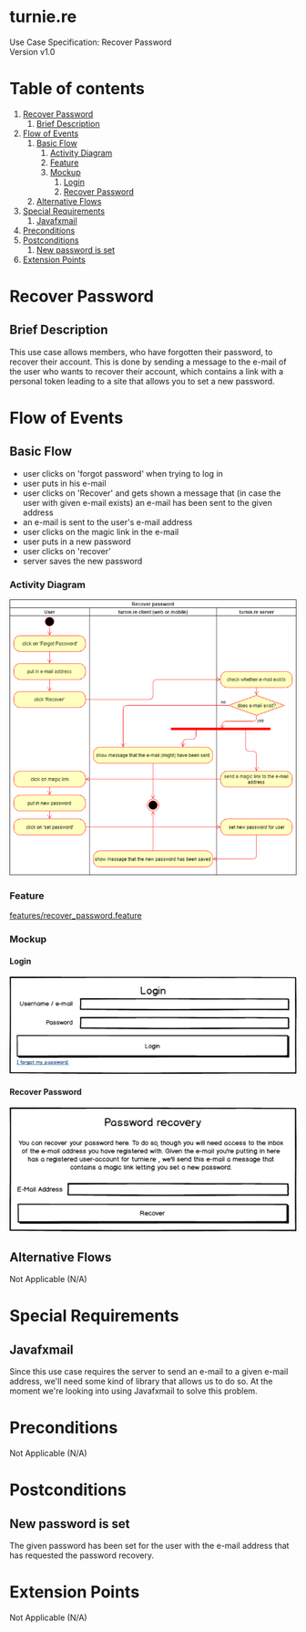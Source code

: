 # turnie.re

Use Case Specification: Recover Password  
Version v1.0

# Table of contents

1. [Recover Password](#recover-password)
   1. [Brief Description](#brief-description)
1. [Flow of Events](#flow-of-events)
   1. [Basic Flow](#basic-flow)
      1. [Activity Diagram](#activity-diagram)
      1. [Feature](#feature)
      1. [Mockup](#mockup)
         1. [Login](#login)
         1. [Recover Password](#recover-password-1)
   1. [Alternative Flows](#alternative-flows)
1. [Special Requirements](#special-requirements)
   1. [Javafxmail](#javafxmail)
1. [Preconditions](#preconditions)
1. [Postconditions](#postconditions)
   1. [New password is set](#new-password-is-set)
1. [Extension Points](#extension-points)


# Recover Password

## Brief Description

This use case allows members, who have forgotten their password, to recover their account.
This is done by sending a message to the e-mail of the user who wants to recover their account, which contains a link with a personal token leading to a site that allows you to set a new password.

# Flow of Events

## Basic Flow

 - user clicks on 'forgot password' when trying to log in
 - user puts in his e-mail
 - user clicks on 'Recover' and gets shown a message that (in case the user with given e-mail exists) an e-mail has been sent to the given address
 - an e-mail is sent to the user's e-mail address
 - user clicks on the magic link in the e-mail
 - user puts in a new password
 - user clicks on 'recover'
 - server saves the new password
 
### Activity Diagram
![Activity Diagram](../imgs/use_case_recoverpassword.png)

### Feature
[features/recover_password.feature](../features/recover_password.feature)

### Mockup

#### Login
![Mockup](../imgs/mockups/mockup_login.png)

#### Recover Password
![Mockup](../imgs/mockups/mockup_recoverpassword.png)

## Alternative Flows
Not Applicable (N/A)

# Special Requirements

## Javafxmail
Since this use case requires the server to send an e-mail to a given e-mail address, we'll need some kind of library that allows us to do so.
At the moment we're looking into using Javafxmail to solve this problem.

# Preconditions
Not Applicable (N/A)

# Postconditions

## New password is set
The given password has been set for the user with the e-mail address that has requested the password recovery.

# Extension Points
Not Applicable (N/A)
